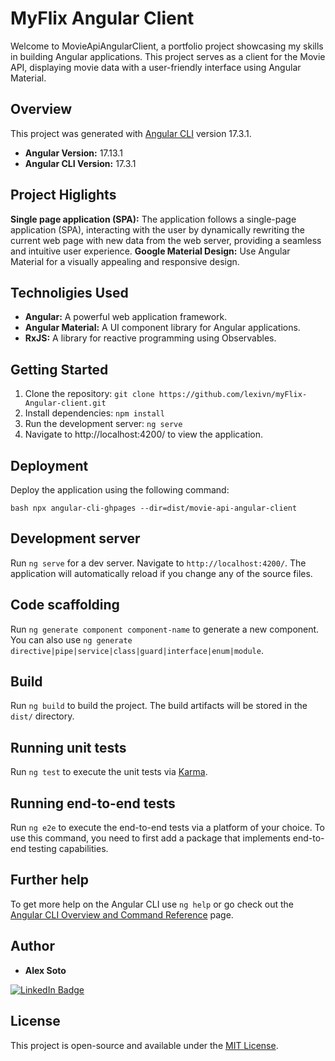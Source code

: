 # **MyFlix Angular Client**

Welcome to MovieApiAngularClient, a portfolio project showcasing my skills in building Angular applications. This project serves as a client for the Movie API, displaying movie data with a user-friendly interface using Angular Material.

## Overview

This project was generated with [Angular CLI](https://github.com/angular/angular-cli) version 17.3.1.

- **Angular Version:** 17.13.1
- **Angular CLI Version:** 17.3.1

## Project Higlights

**Single page application (SPA):** The application follows a single-page application (SPA), interacting with the user by dynamically rewriting the current web page with new data from the web server, providing a seamless and intuitive user experience.
**Google Material Design:** Use Angular Material for a visually appealing and responsive design.

## Technoligies Used

- **Angular:** A powerful web application framework.
- **Angular Material:** A UI component library for Angular applications.
- **RxJS:** A library for reactive programming using Observables.

## Getting Started

1. Clone the repository: `git clone https://github.com/lexivn/myFlix-Angular-client.git`
2. Install dependencies: `npm install`
3. Run the development server: `ng serve`
4. Navigate to http://localhost:4200/ to view the application.

## Deployment

Deploy the application using the following command:

`bash npx angular-cli-ghpages --dir=dist/movie-api-angular-client`

## Development server

Run `ng serve` for a dev server. Navigate to `http://localhost:4200/`. The application will automatically reload if you change any of the source files.

## Code scaffolding

Run `ng generate component component-name` to generate a new component. You can also use `ng generate directive|pipe|service|class|guard|interface|enum|module`.

## Build

Run `ng build` to build the project. The build artifacts will be stored in the `dist/` directory.

## Running unit tests

Run `ng test` to execute the unit tests via [Karma](https://karma-runner.github.io).

## Running end-to-end tests

Run `ng e2e` to execute the end-to-end tests via a platform of your choice. To use this command, you need to first add a package that implements end-to-end testing capabilities.

## Further help

To get more help on the Angular CLI use `ng help` or go check out the [Angular CLI Overview and Command Reference](https://angular.io/cli) page.

## Author

- **Alex Soto**
<div id="badges">
  <a href="https://www.linkedin.com/in/alexisedson/">
    <img src="https://img.shields.io/badge/LinkedIn-blue?style=for-the-badge&logo=linkedin&logoColor=white" alt="LinkedIn Badge"/>
  </a>
</div>


## License

This project is open-source and available under the [MIT License](LICENSE).
